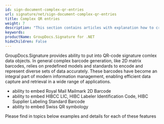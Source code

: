 ```yaml
---
id: sign-document-complex-qr-entries
url: signature/net/sign-document-complex-qr-entries
title: Complex QR entries
weight: 7
description: "This section contains articles with explanation how to create most popular 2D matrix barcodes using predefined data models"
keywords: 
productName: GroupDocs.Signature for .NET
hideChildren: False
---
```

GroupDocs.Signature provides ability to put into QR-code signature comlex data objects. In general complex barcode generation, like 2D matrix barcodes, relies on predefined models and standards to encode and represent diverse sets of data accurately. These barcodes have become an integral part of modern information management, enabling efficient data capture and retrieval in a wide range of applications.

* ability to embed Royal Mail Mailmark 2D Barcode
* ability to embed HIBCC LIC, HIBC Labeler Identification Code, HIBC Supplier Labeling Standard Barcode
* ability to embed Swiss QR symbology

Please find in topics below examples and details for each of these features
